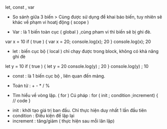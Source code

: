 let, const , var 
- So sánh giữa 3 biến > Cùng được sử dụng để khai báo biến, tuy nhiên sẽ khác về phạm vi hoatj động ( scope )
+ Var : là 1 biến toàn cục ( global ) ,cùng pham vi thì biến sẽ bị ghi đè.

var x = 10 
if ( true ) {
    var x = 20;
    console.log(x); 20
}
console.log(x); 20

+ let : biến cục bộ ( local ) chỉ chạy được trong block, không có khả năng ghi đè

let y = 10 
if ( true ) {
    let y = 20 
    console.log(y) ; 20
}
console.log(y) ; 10

+ const : là 1 biến cục bộ , liên quan đến mảng.

- Toán tử : + - * / % 

- Tìm hiểu về vòng lặp. ( for )
Cú pháp : 
for ( init ; condition ;increment) {
    // code 
}
+ init : khởi tạo giá trị ban đầu. Chỉ thực hiện duy nhất 1 lần đầu tiên
+ condition : Điều kiện để lặp lại
+ increment : tăng/giảm ( thực hiện sau mỗi lân lặp)

